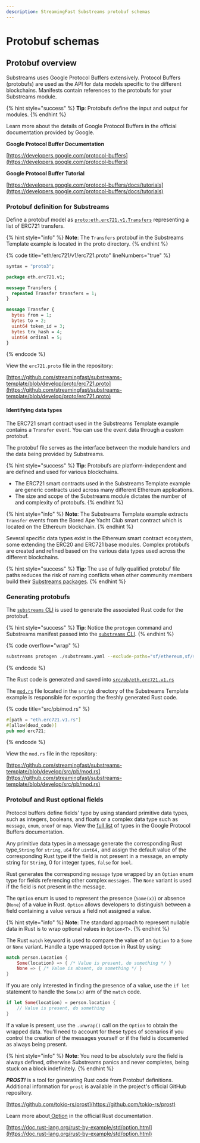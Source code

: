 ```yaml
---
description: StreamingFast Substreams protobuf schemas
---
```


# Protobuf schemas

## Protobuf overview

Substreams uses Google Protocol Buffers extensively. Protocol Buffers (protobufs) are used as the API for data models specific to the different blockchains. Manifests contain references to the protobufs for your Substreams module.

{% hint style="success" %}
**Tip**: Protobufs define the input and output for modules.
{% endhint %}

Learn more about the details of Google Protocol Buffers in the official documentation provided by Google.

**Google Protocol Buffer Documentation**

[https://developers.google.com/protocol-buffers](https://developers.google.com/protocol-buffers)

**Google Protocol Buffer Tutorial**

[https://developers.google.com/protocol-buffers/docs/tutorials](https://developers.google.com/protocol-buffers/docs/tutorials)

### Protobuf definition for Substreams

Define a protobuf model as [`proto:eth.erc721.v1.Transfers`](https://github.com/streamingfast/substreams-template/blob/develop/proto/erc721.proto) representing a list of ERC721 transfers.

{% hint style="info" %}
**Note**: The `Transfers` protobuf in the Substreams Template example is located in the proto directory.
{% endhint %}

{% code title="eth/erc721/v1/erc721.proto" lineNumbers="true" %}
```protobuf
syntax = "proto3";

package eth.erc721.v1;

message Transfers {
  repeated Transfer transfers = 1;
}

message Transfer {
  bytes from = 1;
  bytes to = 2;
  uint64 token_id = 3;
  bytes trx_hash = 4;
  uint64 ordinal = 5;
}
```
{% endcode %}

View the `erc721.proto` file in the repository:

[https://github.com/streamingfast/substreams-template/blob/develop/proto/erc721.proto](https://github.com/streamingfast/substreams-template/blob/develop/proto/erc721.proto)

#### Identifying data types

The ERC721 smart contract used in the Substreams Template example contains a `Transfer` event. You can use the event data through a custom protobuf.

The protobuf file serves as the interface between the module handlers and the data being provided by Substreams.

{% hint style="success" %}
**Tip**: Protobufs are platform-independent and are defined and used for various blockchains.&#x20;

* The ERC721 smart contracts used in the Substreams Template example are generic contracts used across many different Ethereum applications.&#x20;
* The size and scope of the Substreams module dictates the number of and complexity of protobufs.
{% endhint %}

{% hint style="info" %}
**Note**: The Substreams Template example extracts `Transfer` events from the Bored Ape Yacht Club smart contract which is located on the Ethereum blockchain.
{% endhint %}

Several specific data types exist in the Ethereum smart contract ecosystem, some extending the ERC20 and ERC721 base modules. Complex protobufs are created and refined based on the various data types used across the different blockchains.

{% hint style="success" %}
**Tip**_:_ The use of fully qualified protobuf file paths reduces the risk of naming conflicts when other community members build their [Substreams packages](../reference-and-specs/packages.md#dependencies).
{% endhint %}

### Generating protobufs

The [`substreams` CLI](../reference-and-specs/command-line-interface.md) is used to generate the associated Rust code for the protobuf.

{% hint style="success" %}
**Tip**: Notice the `protogen` command and Substreams manifest passed into the [`substreams` CLI](../reference-and-specs/command-line-interface.md).
{% endhint %}

{% code overflow="wrap" %}
```bash
substreams protogen ./substreams.yaml --exclude-paths="sf/ethereum,sf/substreams,google"
```
{% endcode %}

The Rust code is generated and saved into [`src/pb/eth.erc721.v1.rs`](https://github.com/streamingfast/substreams-template/blob/develop/src/pb/eth.erc721.v1.rs)

The [`mod.rs`](https://github.com/streamingfast/substreams-template/blob/develop/src/pb/mod.rs) file located in the `src/pb` directory of the Substreams Template example is responsible for exporting the freshly generated Rust code.

{% code title="src/pb/mod.rs" %}
```rust
#[path = "eth.erc721.v1.rs"]
#[allow(dead_code)]
pub mod erc721;
```
{% endcode %}

View the `mod.rs` file in the repository:

[https://github.com/streamingfast/substreams-template/blob/develop/src/pb/mod.rs](https://github.com/streamingfast/substreams-template/blob/develop/src/pb/mod.rs)

### Protobuf and Rust optional fields

Protocol buffers define fields' type by using standard primitive data types, such as integers, booleans, and floats or a complex data type such as `message`, `enum`, `oneof` or `map`. View the [full list](https://developers.google.com/protocol-buffers/docs/proto#scalar) of types in the Google Protocol Buffers documentation.

Any primitive data types in a message generate the corresponding Rust type,`String` for `string`, `u64` for `uint64,` and assign the default value of the corresponding Rust type if the field is not present in a message, an empty string for `String`, 0 for integer types, `false` for `bool`. &#x20;

Rust generates the corresponding `message` type wrapped by an `Option` enum type for fields referencing other complex `messages`. The `None` variant is used if the field is not present in the message.

The `Option` enum is used to represent the presence (`Some(x)`) or absence (`None`) of a value in Rust. `Option` allows developers to distinguish between a field containing a value versus a field not assigned a value.&#x20;

{% hint style="info" %}
**Note**: The standard approach to represent nullable data in Rust is to wrap optional values in `Option<T>`.
{% endhint %}

The Rust `match` keyword is used to compare the value of an `Option` to a `Some` or `None` variant. Handle a type wrapped `Option` in Rust by using:

```rust
match person.Location {
    Some(location) => { /* Value is present, do something */ }
    None => { /* Value is absent, do something */ }
}
```

If you are only interested in finding the presence of a value, use the `if let` statement to handle the `Some(x)` arm of the `match` code.

```rust
if let Some(location) = person.location {
    // Value is present, do something
}
```

If a value is present, use the `.unwrap()` call on the `Option` to obtain the wrapped data. You'll need to account for these types of scenarios if you control the creation of the messages yourself or if the field is documented as always being present.

{% hint style="info" %}
**Note**: You need to be absolutely sure the field is always defined, otherwise Substreams panics and never completes, being stuck on a block indefinitely.
{% endhint %}

_**PROST!**_ is a tool for generating Rust code from Protobuf definitions. Additional information for `prost` is available in the project's official GitHub repository.

[https://github.com/tokio-rs/prost](https://github.com/tokio-rs/prost)

Learn more about[ Option](https://doc.rust-lang.org/rust-by-example/std/option.html) in the official Rust documentation.

[https://doc.rust-lang.org/rust-by-example/std/option.html](https://doc.rust-lang.org/rust-by-example/std/option.html)

